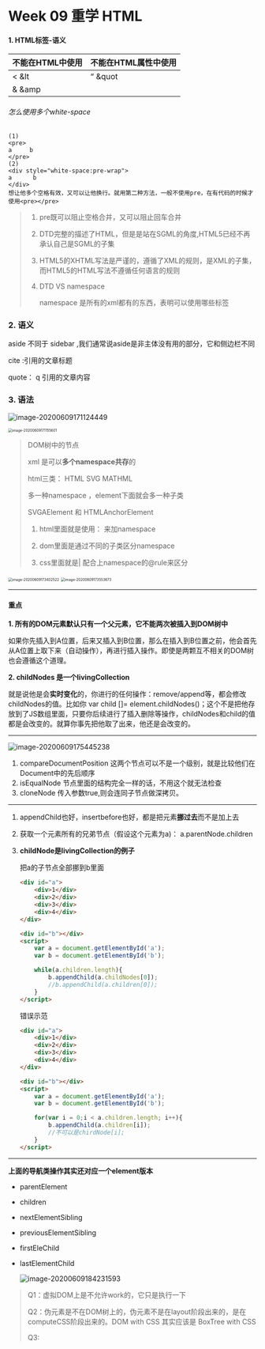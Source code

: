 # Week 09 重学 HTML

#### 1. HTML标签-语义

| 不能在HTML中使用 | 不能在HTML属性中使用 |
| ---------------- | -------------------- |
| <      &lt       | “      &quot         |
| &      &amp      |                      |

###### 怎么使用多个white-space

```
(1)
<pre>
a     b
</pre>
(2)
<div style="white-space:pre-wrap">
a      b
</div>
想让他多个空格有效，又可以让他换行。就用第二种方法，一般不使用pre，在有代码的时候才使用<pre></pre>
```



> 1. pre既可以阻止空格合并，又可以阻止回车合并
>
> 2. DTD完整的描述了HTML，但是是站在SGML的角度,HTML5已经不再承认自己是SGML的子集
>
> 3. HTML5的XHTML写法是严谨的，遵循了XML的规则，是XML的子集，而HTML5的HTML写法不遵循任何语言的规则
>
> 4. DTD VS namespace
>
>    namespace 是所有的xml都有的东西，表明可以使用哪些标签

### 2. 语义

aside 不同于 sidebar ,我们通常说aside是非主体没有用的部分，它和侧边栏不同

cite :引用的文章标题

quote： q 引用的文章内容

### 3. 语法

![image-20200609171124449](C:\Users\dell\AppData\Roaming\Typora\typora-user-images\image-20200609171124449.png)

<img src="C:\Users\dell\AppData\Roaming\Typora\typora-user-images\image-20200609171155601.png" alt="image-20200609171155601" style="zoom:50%;" />

>  DOM树中的节点
>
>  xml 是可以**多个namespace共存**的
>
> html三类： HTML SVG  MATHML
>
> 多一种namespace ，element下面就会多一种子类
>
> SVGAElement 和 HTMLAnchorElement
>
> 1. html里面就是使用： 来加namespace 
>
> 2. dom里面是通过不同的子类区分namespace
>
> 3. css里面就是| 配合上namespace的@rule来区分



<img src="C:\Users\dell\AppData\Roaming\Typora\typora-user-images\image-20200609173402522.png" alt="image-20200609173402522" style="zoom:50%;" />

<img src="C:\Users\dell\AppData\Roaming\Typora\typora-user-images\image-20200609173553673.png" alt="image-20200609173553673" style="zoom:50%;" />

****

#### 重点



**1. 所有的DOM元素默认只有一个父元素，它不能两次被插入到DOM树中**

​    如果你先插入到A位置，后来又插入到B位置，那么在插入到B位置之前，他会首先从A位置上取下来（自动操作），再进行插入操作。即使是两颗互不相关的DOM树也会遵循这个道理。

**2. childNodes 是一个livingCollection**

​    就是说他是会**实时变化**的，你进行的任何操作：remove/append等，都会修改childNodes的值。比如你 var child []= element.childNodes()；这个不是把他存放到了JS数组里面，只要你后续进行了插入删除等操作，childNodes和child的值都是会改变的。就算你事先把他取了出来，他还是会改变的。

---

![image-20200609175445238](C:\Users\dell\AppData\Roaming\Typora\typora-user-images\image-20200609175445238.png)



1. compareDocumentPosition  这两个节点可以不是一个级别，就是比较他们在Document中的先后顺序
2. isEqualNode 节点里面的结构完全一样的话，不用这个就无法检查
3. cloneNode 传入参数true,则会连同子节点做深拷贝。

---

1. appendChild也好，insertbefore也好，都是把元素**挪过去**而不是加上去

2. 获取一个元素所有的兄弟节点（假设这个元素为a)： a.parentNode.children

3. **childNode是livingCollection的例子**

   把a的子节点全部挪到b里面

   ```html
   <div id="a">
       <div>1</div>
       <div>2</div>
       <div>3</div>
       <div>4</div>
   </div>
   
   <div id="b"></div>
   <script>
       var a = document.getElementById('a');
       var b = document.getElementById('b');
   
       while(a.children.length){
           b.appendChild(a.childNodes[0]);
           //b.appendChild(a.children[0]);
       }  
   </script>
   ```

   错误示范

   ```html
   <div id="a">
       <div>1</div>
       <div>2</div>
       <div>3</div>
       <div>4</div>
   </div>
   
   <div id="b"></div>
   <script>
       var a = document.getElementById('a');
       var b = document.getElementById('b');
   
       for(var i = 0;i < a.children.length; i++){
           b.appendChild(a.children[i]);
           //不可以是chirdNode[i];
       }
   </script>
   ```

   

-----------------

**上面的导航类操作其实还对应一个element版本**

+ parentElement

+ children

+ nextElementSibling

+ previousElementSibling

+ firstEleChild

+ lastElementChild

  ![image-20200609184231593](C:\Users\dell\AppData\Roaming\Typora\typora-user-images\image-20200609184231593.png)

> Q1：虚拟DOM上是不允许work的，它只是执行一下
>
> Q2：伪元素是不在DOM树上的，伪元素不是在layout阶段出来的，是在computeCSS阶段出来的。DOM with CSS 其实应该是 BoxTree with CSS
>
> Q3:
>
> 